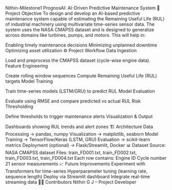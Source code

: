 Nithin-Milestone1
PrognosAI: AI-Driven Predictive Maintenance System
📌 Project Objective
To design and develop an AI-based predictive maintenance system capable of estimating the Remaining Useful Life (RUL) of industrial machinery using multivariate time-series sensor data.
The system uses the NASA CMAPSS dataset and is designed to generalize across domains like turbines, pumps, and motors.
This will help in:

Enabling timely maintenance decisions
Minimizing unplanned downtime
Optimizing asset utilization
⚙️ Project Workflow
Data Ingestion

Load and preprocess the CMAPSS dataset (cycle-wise engine data).
Feature Engineering

Create rolling window sequences
Compute Remaining Useful Life (RUL) targets
Model Training

Train time-series models (LSTM/GRU) to predict RUL
Model Evaluation

Evaluate using RMSE and compare predicted vs actual RUL
Risk Thresholding

Define thresholds to trigger maintenance alerts
Visualization & Output

Dashboards showing RUL trends and alert zones
🏗️ Architecture
Data Processing → pandas, numpy
Visualization → matplotlib, seaborn
Model Training → TensorFlow/Keras (LSTM, GRU)
Evaluation → scikit-learn metrics
Deployment (optional) → Flask/Streamlit, Docker
📊 Dataset
Source: NASA CMAPSS dataset
Files: train_FD001.txt, train_FD002.txt, train_FD003.txt, train_FD004.txt
Each row contains:
Engine ID
Cycle number
21 sensor measurements
📈 Future Improvements
Experiment with Transformers for time-series
Hyperparameter tuning (learning rate, sequence length)
Deploy via Streamlit dashboard
Integrate real-time streaming data
🧑‍💻 Contributors
Nithin G J – Project Developer

